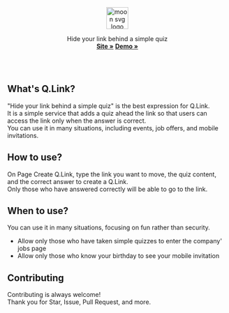 <div align="center">
  <a href="https://moon-svg.minung.dev">
    <img src="https://user-images.githubusercontent.com/10302969/169694938-4da7a5e5-2207-4917-b020-6714ae224dc0.png" height="50" alt="moon svg logo" />
  </a>
  <br />
  <p align="center">
    Hide your link behind a simple quiz
    <br />
    <a href="https://q-link.minung.dev"><strong>Site »</strong></a>
    <a href="https://q-link.minung.dev/links/62825d42dad9a9d8d439aa54"><strong>Demo »</strong></a>
  </p>
</div>

<br/><br/>

## What's Q.Link?

"Hide your link behind a simple quiz" is the best expression for Q.Link.  
It is a simple service that adds a quiz ahead the link so that users can access the link only when the answer is correct.  
You can use it in many situations, including events, job offers, and mobile invitations.

## How to use?

On Page Create Q.Link, type the link you want to move, the quiz content, and the correct answer to create a Q.Link.  
Only those who have answered correctly will be able to go to the link.

## When to use?

You can use it in many situations, focusing on fun rather than security.

- Allow only those who have taken simple quizzes to enter the company' jobs page
- Allow only those who know your birthday to see your mobile invitation

## Contributing

Contributing is always welcome!  
Thank you for Star, Issue, Pull Request, and more.
